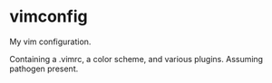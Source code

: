 # vimconfig
My vim configuration.

Containing a .vimrc, a color scheme, and various plugins. Assuming pathogen present.
